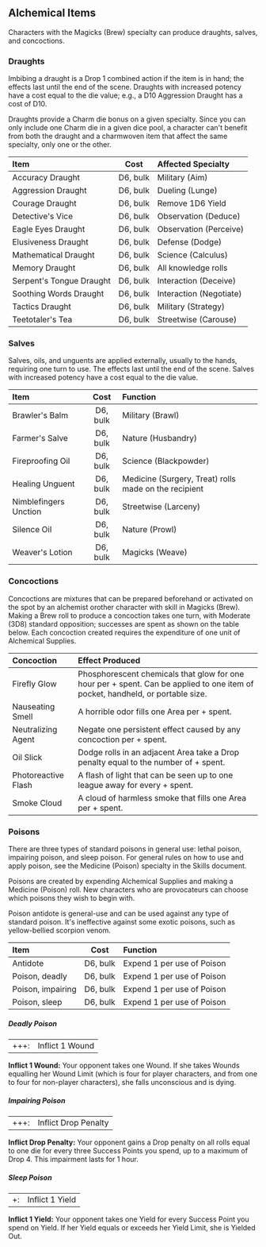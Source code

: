 ## Alchemical Items

Characters with the Magicks (Brew) specialty can produce draughts, salves, and concoctions.

### Draughts

Imbibing a draught is a Drop 1 combined action if the item is in hand;
the effects last until the end of the scene. Draughts with increased
potency have a cost equal to the die value; e.g., a D10 Aggression
Draught has a cost of D10.

Draughts provide a Charm die bonus on a given specialty. Since you can
only include one Charm die in a given dice pool, a character can't
benefit from both the draught and a charmwoven item that affect the same
specialty, only one or the other.


| Item                     | Cost     | Affected Specialty       |
| :----------------------- | :------: | :----------------------- |
| Accuracy Draught         | D6, bulk | Military (Aim)           |
| Aggression Draught       | D6, bulk | Dueling (Lunge)          | 
| Courage Draught          | D6, bulk | Remove 1D6 Yield         | 
| Detective's Vice         | D6, bulk | Observation (Deduce)     | 
| Eagle Eyes Draught       | D6, bulk | Observation (Perceive)   |
| Elusiveness Draught      | D6, bulk | Defense (Dodge)          |
| Mathematical Draught     | D6, bulk | Science (Calculus)       |
| Memory Draught           | D6, bulk | All knowledge rolls      |
| Serpent's Tongue Draught | D6, bulk | Interaction (Deceive)    |
| Soothing Words Draught   | D6, bulk | Interaction (Negotiate)  |
| Tactics Draught          | D6, bulk | Military (Strategy)      |
| Teetotaler's Tea         | D6, bulk | Streetwise (Carouse)     |

### Salves

Salves, oils, and unguents are applied externally, usually to the hands, requiring one turn to
use. The effects last until the end of the scene. Salves with increased potency have a cost equal to the die value.

| Item                  | Cost     | Function                                               |
| :-------------------- | :------: | :----------------------------------------------------- |
| Brawler's Balm        | D6, bulk | Military (Brawl)                                       |
| Farmer's Salve        | D6, bulk | Nature (Husbandry)                                     |
| Fireproofing Oil      | D6, bulk | Science (Blackpowder)                                  |
| Healing Unguent       | D6, bulk | Medicine (Surgery, Treat) rolls made on the recipient  |
| Nimblefingers Unction | D6, bulk | Streetwise (Larceny)                                   |
| Silence Oil           | D6, bulk | Nature (Prowl)                                         |
| Weaver's Lotion       | D6, bulk | Magicks (Weave)                                        |

### Concoctions

Concoctions are mixtures that can be prepared beforehand or activated on
the spot by an alchemist orother character with skill in Magicks (Brew).
Making a Brew roll to produce a concoction takes one turn, with Moderate
(3D8) standard opposition; successes are spent as shown on the table
below. Each concoction created requires the expenditure of one unit of Alchemical Supplies.

| Concoction          | Effect Produced                                                                                                                |
| :------------------ | :----------------------------------------------------------------------------------------------------------------------------- |
| Firefly Glow        | Phosphorescent chemicals that glow for one hour per + spent. Can be applied to one item of pocket, handheld, or portable size. |
| Nauseating Smell    | A horrible odor fills one Area per + spent.                                                                                    |
| Neutralizing Agent  | Negate one persistent effect caused by any concoction per + spent.                                                             |
| Oil Slick           | Dodge rolls in an adjacent Area take a Drop penalty equal to the number of + spent.                                            |
| Photoreactive Flash | A flash of light that can be seen up to one league away for every + spent.                                                     |
| Smoke Cloud         | A cloud of harmless smoke that fills one Area per + spent.                                                                     |

### Poisons

There are three types of standard poisons in general use: lethal poison,
impairing poison, and sleep poison. For general rules on how to use and
apply poison, see the Medicine (Poison) specialty in the Skills
document.

Poisons are created by expending Alchemical Supplies and making a
Medicine (Poison) roll. New characters who are provocateurs can choose
which poisons they wish to begin with.

Poison antidote is general-use and can be used against any type of
standard poison. It's ineffective against some exotic poisons, such as
yellow-bellied scorpion venom.

| Item              | Cost     | Function                    |
| :---------------- | :------: | :-------------------------- |
| Antidote          | D6, bulk | Expend 1 per use of Poison  |
| Poison, deadly    | D6, bulk | Expend 1 per use of Poison  |
| Poison, impairing | D6, bulk | Expend 1 per use of Poison  |
| Poison, sleep     | D6, bulk | Expend 1 per use of Poison  |

##### Deadly Poison 

|      |                 |
| :--: | :-------------- |
| +++: | Inflict 1 Wound |

**Inflict 1 Wound:** Your opponent takes one Wound. If she takes Wounds
equalling her Wound Limit (which is four for player characters, and from
one to four for non-player characters), she falls unconscious and is
dying.

##### Impairing Poison

|      |                      |
| :--: | :------------------- |
| +++: | Inflict Drop Penalty |

**Inflict Drop Penalty:** Your opponent gains a Drop penalty on all rolls
equal to one die for every three Success Points you spend, up to a
maximum of Drop 4. This impairment lasts for 1 hour.

##### Sleep Poison

|      |                 |
| :--: | :-------------- |
| +:   | Inflict 1 Yield |

**Inflict 1 Yield:** Your opponent takes one Yield for every Success Point
you spend on Yield. If her Yield equals or exceeds her Yield Limit, she
is Yielded Out.
